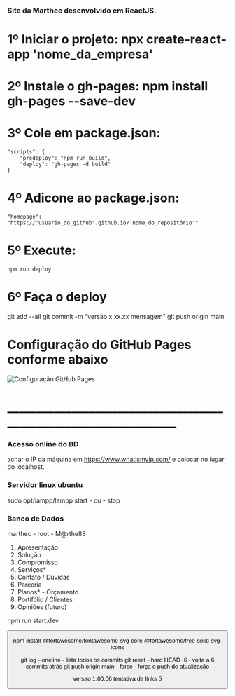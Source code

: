 ### Site da Marthec desenvolvido em ReactJS.

# 1º Iniciar o projeto: npx create-react-app 'nome_da_empresa'
# 2º Instale o gh-pages: npm install gh-pages --save-dev

# 3º Cole em package.json:

    "scripts": {
        "predeploy": "npm run build",
        "deploy": "gh-pages -d build"
    }

# 4º Adicone ao package.json:

    "homepage": "https://'usuario_do_github'.github.io/'nome_do_repositório'"

# 5º Execute: 
    npm run deploy

# 6º Faça o deploy
 git add --all 
 git commit -m "versao x.xx.xx mensagem"
 git push origin main

# Configuração do GitHub Pages conforme abaixo
![Configuração GitHub Pages](/public/gh-pages.png)


# __________________________________________________________________
### Acesso online do BD
achar o IP da máquina em https://www.whatismyip.com/ e colocar no lugar do localhost.

### Servidor linux ubuntu
sudo opt/lampp/lampp start - ou - stop

### Banco de Dados
marthec - root - M@rthe88


1. Apresentação
2. Solução
3. Compromisso
4. Serviços*
5. Contato / Dúvidas
6. Parceria
7. Planos* - Orçamento
8. Portifólio / Clientes
9. Opiniões (futuro)

npm run start:dev

<Button to="/solicitacao" label="Solicitação" />

npm install @fortawesome/fontawesome-svg-core @fortawesome/free-solid-svg-icons 

git log --oneline             - lista todos os commits
git reset --hard HEAD~6       - volta a 6 commits atrás
git push origin main --force  - força o push de atualização


versao 1.00.06 tentativa de links 5


